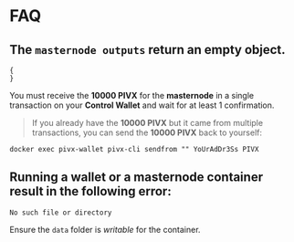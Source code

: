 # FAQ

## The `masternode outputs` return an empty object.
```
{
}
```

You must receive the **10000 PIVX** for the **masternode** in a single transaction on your **Control Wallet** and wait for at least 1 confirmation.
> If you already have the **10000 PIVX** but it came from multiple transactions, you can send the **10000 PIVX** back to yourself:
```
docker exec pivx-wallet pivx-cli sendfrom "" YoUrAdDr3Ss PIVX
```

## Running a **wallet** or a **masternode** container result in the following error:
```
No such file or directory
```

Ensure the `data` folder is *writable* for the container.
